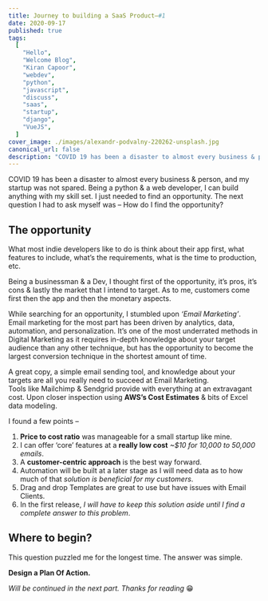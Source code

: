 ```yaml
---
title: Journey to building a SaaS Product–#1
date: 2020-09-17
published: true
tags:
  [
    "Hello",
    "Welcome Blog",
    "Kiran Capoor",
    "webdev",
    "python",
    "javascript",
    "discuss",
    "saas",
    "startup",
    "django",
    "VueJS",
  ]
cover_image: ./images/alexandr-podvalny-220262-unsplash.jpg
canonical_url: false
description: "COVID 19 has been a disaster to almost every business & person, and my startup was not spared. Being a python & a web developer, I can build anything with my skill set."
---
```


COVID 19 has been a disaster to almost every business & person, and my startup was not spared. Being a python & a web developer, I can build anything with my skill set. I just needed to find an opportunity.
The next question I had to ask myself was –
How do I find the opportunity?

## The opportunity

What most indie developers like to do is think about their app first, what features to include, what’s the requirements, what is the time to production, etc.

Being a businessman & a Dev, I thought first of the opportunity, it’s pros, it’s cons & lastly the market that I intend to target. As to me, customers come first then the app and then the monetary aspects.

While searching for an opportunity, I stumbled upon *‘Email Marketing’*. Email marketing for the most part has been driven by analytics, data, automation, and personalization. It’s one of the most underrated methods in Digital Marketing as it requires in-depth knowledge about your target audience than any other technique, but has the opportunity to become the largest conversion technique in the shortest amount of time.

A great copy, a simple email sending tool, and knowledge about your targets are all you really need to succeed at Email Marketing.  
Tools like Mailchimp & Sendgrid provide with everything at an extravagant cost. Upon closer inspection using **AWS’s Cost Estimates** & bits of Excel data modeling.

I found a few points –

1. **Price to cost ratio** was manageable for a small startup like mine.
2. I can offer ‘core’ features at a **really low cost** _~\$10 for 10,000 to 50,000 emails_.
3. A **customer-centric approach** is the best way forward.
4. Automation will be built at a later stage as I will need data as to how much of that _solution is beneficial for my customers_.
5. Drag and drop Templates are great to use but have issues with Email Clients.
6. In the first release, *I will have to keep this solution aside until I find a complete answer to this problem*.

## Where to begin?

This question puzzled me for the longest time. The answer was simple.

**Design a Plan Of Action.**

_Will be continued in the next part. Thanks for reading_ 😁
